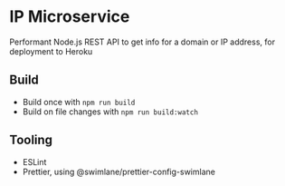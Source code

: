 # IP Microservice

Performant Node.js REST API to get info for a domain or IP address, for deployment to Heroku


## Build

- Build once with `npm run build`
- Build on file changes with `npm run build:watch`

## Tooling

- ESLint
- Prettier, using @swimlane/prettier-config-swimlane
